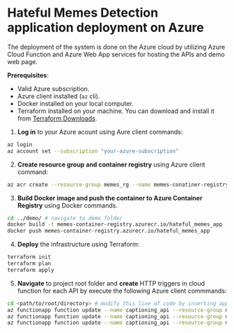# Hateful Memes Detection application deployment on Azure

The deployment of the system is done on the Azure cloud by utilizing Azure Cloud Function and Azure Web App services for hosting the APIs and demo web page.

**Prerequisites**:
* Valid Azure subscription.
* Azure client installed (`az` cli).
* Docker installed on your local computer.
* Terraform installed on your machine. You can download and install it from [Terraform Downloads](https://www.terraform.io/downloads.html).

1. **Log in** to your Azure acount using Aure client commands:
```bash
az login
az account set --subscription "your-azure-subscription"
```

2. **Create resource group and container registry** using Azure client command:
```bash
az acr create --resource-group memes_rg --name memes-conatiner-registry --sku Free
```

3. **Build Docker image and push the container to Azure Container Registry** using Docker commands.
```bash
cd ../demo/ # navigate to demo folder
docker build -t memes-container-registry.azurecr.io/hateful_memes_app .
docker push memes-container-registry.azurecr.io/hateful_memes_app
```


4. **Deploy** the infrastructure using Terraform:
```bash
terraform init
terraform plan
terraform apply
```
5. **Navigate** to project root folder and **create** HTTP triggers in cloud function for each API by execute the following Azure client commmands:
```bash
cd <path/to/root/directory> # modify this line of code by inserting appropriate path
az functionapp function update --name captioning_api --resource-group memes_rg --function-name inpainting_api --code inpainting/cloud_function --runtime python --handler __init__.main --authlevel anonymous
az functionapp function update --name captioning_api --resource-group memes_rg --function-name captioning_api --code captions/cloud_function --runtime python --handler __init__.main --authlevel anonymous
az functionapp function update --name captioning_api --resource-group memes_rg --function-name classification_api --code procap/cloud_function --runtime python --handler __init__.main --authlevel anonymous
```
